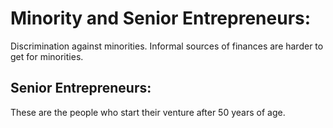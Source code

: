 # Minority and Senior Entrepreneurs:
Discrimination against minorities.
Informal sources of finances are harder to get for minorities.

## Senior Entrepreneurs:
These are the people who start their venture after 50 years of age.
